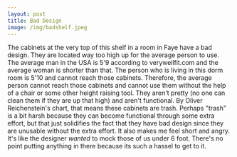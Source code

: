 ```yaml
---
layout: post
title: Bad Design
image: /img/badshelf.jpeg
---
```


The cabinets at the very top of this shelf in a room in Faye have a bad design. They are located way too high up for the average person to use. The average man in the USA is 5'9 according to verywellfit.com and the average woman is shorter than that. The person who is living in this dorm room is 5'10 and cannot reach those cabinets. Therefore, the average person cannot reach those cabinets and cannot use them without the help of a chair or some other height raising tool. They aren't pretty (no one can clean them if they are up that high) and aren't functional. By Oliver Reichenstein's chart, that means these cabinets are trash. Perhaps "trash" is a bit harsh because they can become functional through some extra effort, but that just solidifies the fact that they have bad design since they are unusable without the extra effort. It also makes me feel short and angry. It's like the designer _wanted_ to mock those of us under 6 foot. There's no point putting anything in there because its such a hassel to get to it.
